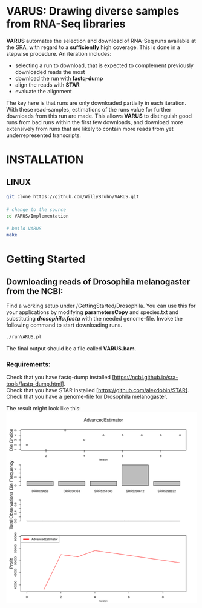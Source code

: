 # VARUS: Drawing diverse samples from RNA-Seq libraries
**VARUS** automates the selection and download of RNA-Seq runs available at the SRA, with regard to a **sufficiently** high coverage. This is done in a stepwise procedure. An iteration includes:

- selecting a run to download, that is expected to complement previously downloaded reads the most
- download the run with **fastq-dump**
- align the reads with **STAR**
- evaluate the alignment

The key here is that runs are only downloaded partially in each iteration. With these read-samples, estimations of the runs value for further downloads from this run are made. This allows **VARUS** to distinguish good runs from bad runs within the first few downloads, and download more extensively from runs that are likely to contain more reads from yet underrepresented transcripts.

# INSTALLATION
## LINUX
```sh
git clone https://github.com/WillyBruhn/VARUS.git

# change to the source
cd VARUS/Implementation

# build VARUS
make
``` 

# Getting Started
## Downloading reads of Drosophila melanogaster from the NCBI:
Find a working setup under /GettingStarted/Drosophila. You can use this for your applications by modifying **parametersCopy** 
and species.txt and substituting ***drosophila.fasta*** with the needed genome-file. 
Invoke the following command to start downloading runs.
```sh
./runVARUS.pl
```
The final output should be a file called **VARUS.bam**.

### Requirements:
Check that you have fastq-dump installed [https://ncbi.github.io/sra-tools/fastq-dump.html].  
Check that you have STAR installed [https://github.com/alexdobin/STAR].  
Check that you have a genome-file for Drosophila melanogaster.  


The result might look like this:
![alternate text](/Tutorial/ComparisonNEW.png)
